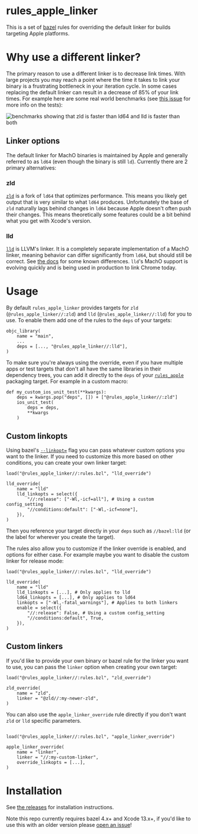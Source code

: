 # rules_apple_linker

This is a set of [bazel][bazel] rules for overriding the default linker
for builds targeting Apple platforms.

# Why use a different linker?

The primary reason to use a different linker is to decrease link times.
With large projects you may reach a point where the time it takes to
link your binary is a frustrating bottleneck in your iteration cycle. In
some cases replacing the default linker can result in a decrease of 85%
of your link times. For example here are some real world benchmarks (see
[this issue][issue] for more info on the tests):

![benchmarks showing that zld is faster than ld64 and lld is faster than both](https://user-images.githubusercontent.com/283886/149881398-33aa618b-392b-44e1-95d4-7258d17a4ab6.png)

## Linker options

The default linker for MachO binaries is maintained by Apple and
generally referred to as `ld64` (even though the binary is still `ld`).
Currently there are 2 primary alternatives:

### zld

[`zld`][zld] is a fork of `ld64` that optimizes performance. This means
you likely get output that is very similar to what `ld64` produces.
Unfortunately the base of `zld` naturally lags behind changes in `ld64`
because Apple doesn't often push their changes. This means theoretically
some features could be a bit behind what you get with Xcode's version.

### lld

[`lld`][lld] is LLVM's linker. It is a completely separate
implementation of a MachO linker, meaning behavior can differ
significantly from `ld64`, but should still be correct. See [the
docs][llddocs] for some known differences. `lld`'s MachO support is
evolving quickly and is being used in production to link Chrome today.

# Usage

By default `rules_apple_linker` provides targets for `zld`
(`@rules_apple_linker//:zld`) and `lld` (`@rules_apple_linker//:lld`)
for you to use. To enable them add one of the rules to the `deps` of
your targets:

```bzl
objc_library(
    name = "main",
    ...
    deps = [..., "@rules_apple_linker//:lld"],
)
```

To make sure you're always using the override, even if you have multiple
apps or test targets that don't all have the same libraries in their
dependency trees, you can add it directly to the `deps` of your
[`rules_apple`][rules_apple] packaging target. For example in a custom
macro:

```bzl
def my_custom_ios_unit_test(**kwargs):
    deps = kwargs.pop("deps", []) + ["@rules_apple_linker//:zld"]
    ios_unit_test(
        deps = deps,
        **kwargs
    )
```

## Custom linkopts

Using bazel's [`--linkopt=`][linkopt] flag you can pass whatever custom
options you want to the linker. If you need to customize this more based
on other conditions, you can create your own linker target:

```bzl
load("@rules_apple_linker//:rules.bzl", "lld_override")

lld_override(
    name = "lld"
    lld_linkopts = select({
        "//:release": ["-Wl,-icf=all"], # Using a custom config_setting
        "//conditions:default": ["-Wl,-icf=none"],
    }),
)
```

Then you reference your target directly in your `deps` such as
`//bazel:lld` (or the label for wherever you create the target).

The rules also allow you to customize if the linker override is enabled,
and options for either case. For example maybe you want to disable the
custom linker for release mode:

```bzl
load("@rules_apple_linker//:rules.bzl", "lld_override")

lld_override(
    name = "lld"
    lld_linkopts = [...], # Only applies to lld
    ld64_linkopts = [...], # Only applies to ld64
    linkopts = ["-Wl,-fatal_warnings"], # Applies to both linkers
    enable = select({
        "//:release": False, # Using a custom config_setting
        "//conditions:default", True,
    }),
)
```

## Custom linkers

If you'd like to provide your own binary or bazel rule for the linker
you want to use, you can pass the `linker` option when creating your own
target:

```bzl
load("@rules_apple_linker//:rules.bzl", "zld_override")

zld_override(
    name = "zld",
    linker = "@zld//:my-newer-zld",
)
```

You can also use the `apple_linker_override` rule directly if
you don't want `zld` or `lld` specific parameters.

```bzl

load("@rules_apple_linker//:rules.bzl", "apple_linker_override")

apple_linker_override(
    name = "linker",
    linker = "//:my-custom-linker",
    override_linkopts = [...],
)
```

# Installation

See [the releases][releases] for installation instructions.

Note this repo currently requires bazel 4.x+ and Xcode 13.x+, if you'd
like to use this with an older version please [open an issue][newissue]!

[bazel]: https://bazel.build
[issue]: https://github.com/keith/rules_apple_linker/issues/1
[linkopt]: https://docs.bazel.build/versions/main/command-line-reference.html#flag--linkopt
[lld]: https://lld.llvm.org/
[llddocs]: https://github.com/llvm/llvm-project/blob/main/lld/MachO/ld64-vs-lld.rst
[newissue]: https://github.com/keith/rules_apple_linker/issues/new
[releases]: https://github.com/keith/rules_apple_linker/releases
[rules_apple]: https://github.com/bazelbuild/rules_apple
[zld]: https://github.com/michaeleisel/zld
